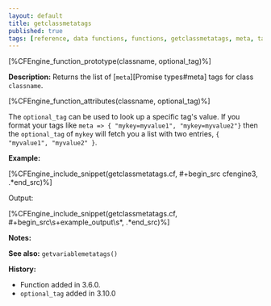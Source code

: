 ```yaml
---
layout: default
title: getclassmetatags
published: true
tags: [reference, data functions, functions, getclassmetatags, meta, tags]
---
```


[%CFEngine_function_prototype(classname, optional_tag)%]

**Description:** Returns the list of [`meta`][Promise types#meta] tags for class `classname`.

[%CFEngine_function_attributes(classname, optional_tag)%]

The `optional_tag` can be used to look up a specific tag's value. If you format
your tags like `meta => { "mykey=myvalue1", "mykey=myvalue2"}` then the
`optional_tag` of `mykey` will fetch you a list with two entries, `{ "myvalue1",
"myvalue2" }`.

**Example:**

[%CFEngine_include_snippet(getclassmetatags.cf, #\+begin_src cfengine3, .*end_src)%]

Output:

[%CFEngine_include_snippet(getclassmetatags.cf, #\+begin_src\s+example_output\s*, .*end_src)%]

**Notes:**

**See also:** `getvariablemetatags()`

**History:**

* Function added in 3.6.0.
* `optional_tag` added in 3.10.0
